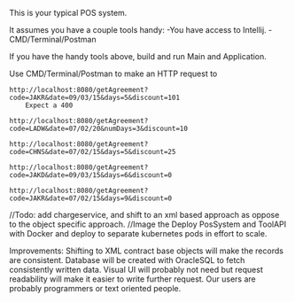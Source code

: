 This is your typical POS system.

It assumes you have a couple tools handy:
    -You have access to Intellij.
    -CMD/Terminal/Postman

If you have the handy tools above, build and run Main and Application.

Use CMD/Terminal/Postman to make an HTTP request to
    
    http://localhost:8080/getAgreement?code=JAKR&date=09/03/15&days=5&discount=101
        Expect a 400
    
    http://localhost:8080/getAgreement?code=LADW&date=07/02/20&numDays=3&discount=10

    http://localhost:8080/getAgreement?code=CHNS&date=07/02/15&days=5&discount=25

    http://localhost:8080/getAgreement?code=JAKD&date=09/03/15&days=6&discount=0

    http://localhost:8080/getAgreement?code=JAKR&date=07/02/15&days=9&discount=0
    

//Todo: add chargeservice, and shift to an xml based approach as oppose to the object specific approach.
//Image the Deploy PosSystem and ToolAPI with Docker and deploy to separate kubernetes pods in effort to scale.

Improvements:
    Shifting to XML contract base objects will make the records are consistent.
    Database will be created with OracleSQL to fetch consistently written data.
    Visual UI will probably not need but request readability will make it easier to write further request.
    Our users are probably programmers or text oriented people.